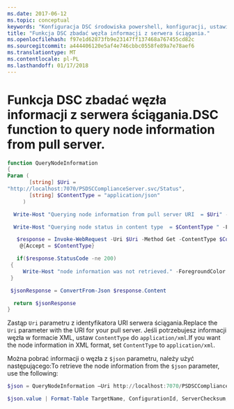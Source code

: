 ```yaml
---
ms.date: 2017-06-12
ms.topic: conceptual
keywords: "Konfiguracja DSC środowiska powershell, konfiguracji, ustawienia"
title: "Funkcja DSC zbadać węzła informacji z serwera ściągania."
ms.openlocfilehash: f97e1d62873fb9e23147ff137468a767455cd82c
ms.sourcegitcommit: a444406120e5af4e746cbbc0558fe89a7e78aef6
ms.translationtype: MT
ms.contentlocale: pl-PL
ms.lasthandoff: 01/17/2018
---
```

# <a name="dsc-function-to-query-node-information-from-pull-server"></a><span data-ttu-id="d072a-103">Funkcja DSC zbadać węzła informacji z serwera ściągania.</span><span class="sxs-lookup"><span data-stu-id="d072a-103">DSC function to query node information from pull server.</span></span>

```powershell
function QueryNodeInformation
{
Param (      
       [string] $Uri =
"http://localhost:7070/PSDSCComplianceServer.svc/Status",                         
       [string] $ContentType = "application/json"           
     )

  Write-Host "Querying node information from pull server URI  = $Uri" -ForegroundColor Green

  Write-Host "Querying node status in content type  = $ContentType " -ForegroundColor Green

   $response = Invoke-WebRequest -Uri $Uri -Method Get -ContentType $ContentType -UseDefaultCredentials -Headers 
    @{Accept = $ContentType}

   if($response.StatusCode -ne 200)
 {
     Write-Host "node information was not retrieved." -ForegroundColor Red
 }

 $jsonResponse = ConvertFrom-Json $response.Content

  return $jsonResponse
}
```

<span data-ttu-id="d072a-104">Zastąp `Uri` parametru z identyfikatora URI serwera ściągania.</span><span class="sxs-lookup"><span data-stu-id="d072a-104">Replace the `Uri` parameter with the URI for your pull server.</span></span> <span data-ttu-id="d072a-105">Jeśli potrzebujesz informacji węzła w formacie XML, ustaw `ContentType` do `application/xml`.</span><span class="sxs-lookup"><span data-stu-id="d072a-105">If you want the node information in XML format, set `ContentType` to `application/xml`.</span></span>

<span data-ttu-id="d072a-106">Można pobrać informacji o węzła z `$json` parametru, należy użyć następującego:</span><span class="sxs-lookup"><span data-stu-id="d072a-106">To retrieve the node information from the `$json` parameter, use the following:</span></span>

```powershell
$json = QueryNodeInformation –Uri http://localhost:7070/PSDSCComplianceServer.svc/Status 

$json.value | Format-Table TargetName, ConfigurationId, ServerChecksum, NodeCompliant, LastComplianceTime, StatusCode
```

